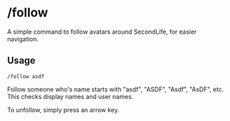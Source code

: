 /follow
=======

A simple command to follow avatars around SecondLife, for easier navigation.

Usage
-----
    /follow asdf

Follow someone who's name starts with "asdf", "ASDF", "Asdf", "AsDF", etc. This checks display names and user names.

To unfollow, simply press an arrow key.
